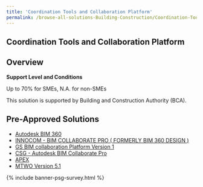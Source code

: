 ```yaml
---
title: 'Coordination Tools and Collaboration Platform'
permalink: /browse-all-solutions-Building-Construction/Coordination-Tools-and-Collaboration-Platform
---
```


## Coordination Tools and Collaboration Platform
## Overview

**Support Level and Conditions**

Up to 70% for SMEs, N.A. for non-SMEs

This solution is supported by Building and Construction Authority (BCA).

## Pre-Approved Solutions

- <a href='/productivity-solutions-grant/solutionrepo/solution1024' target='_blank'>Autodesk BIM 360</a><br>
- <a href='/productivity-solutions-grant/solutionrepo/solution1584' target='_blank'>INNOCOM - BIM COLLABORATE PRO ( FORMERLY BIM 360 DESIGN )</a><br>
- <a href='/productivity-solutions-grant/solutionrepo/solution1886' target='_blank'>GS BIM collaboration Platform Version 1</a><br>
- <a href='/productivity-solutions-grant/solutionrepo/solution2070' target='_blank'>CSG - Autodesk BIM Collaborate Pro</a><br>
- <a href='/productivity-solutions-grant/solutionrepo/solution2341' target='_blank'>APEX</a><br>
- <a href='/productivity-solutions-grant/solutionrepo/solution3082' target='_blank'>MTWO Version 5.1</a><br>

{% include banner-psg-survey.html %}
